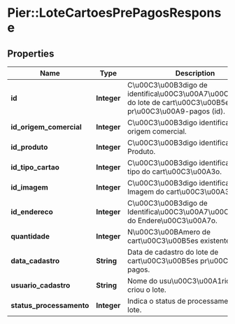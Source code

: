 # Pier::LoteCartoesPrePagosResponse

## Properties
Name | Type | Description | Notes
------------ | ------------- | ------------- | -------------
**id** | **Integer** | C\u00C3\u00B3digo de identifica\u00C3\u00A7\u00C3\u00A3o do lote de cart\u00C3\u00B5es pr\u00C3\u00A9-pagos (id). | 
**id_origem_comercial** | **Integer** | C\u00C3\u00B3digo identificador da origem comercial. | 
**id_produto** | **Integer** | C\u00C3\u00B3digo identificador do Produto. | 
**id_tipo_cartao** | **Integer** | C\u00C3\u00B3digo identificador do tipo do cart\u00C3\u00A3o. | 
**id_imagem** | **Integer** | C\u00C3\u00B3digo identificador da Imagem do cart\u00C3\u00A3o. | 
**id_endereco** | **Integer** | C\u00C3\u00B3digo de Identifica\u00C3\u00A7\u00C3\u00A3o do Endere\u00C3\u00A7o. | 
**quantidade** | **Integer** | N\u00C3\u00BAmero de cart\u00C3\u00B5es existentes no Lote. | 
**data_cadastro** | **String** | Data de cadastro do lote de cart\u00C3\u00B5es pr\u00C3\u00A9-pagos. | 
**usuario_cadastro** | **String** | Nome do usu\u00C3\u00A1rio que criou o lote. | 
**status_processamento** | **Integer** | Indica o status de processamento do lote. | 


